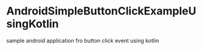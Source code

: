 # AndroidSimpleButtonClickExampleUsingKotlin
sample android application fro button click event using kotlin

